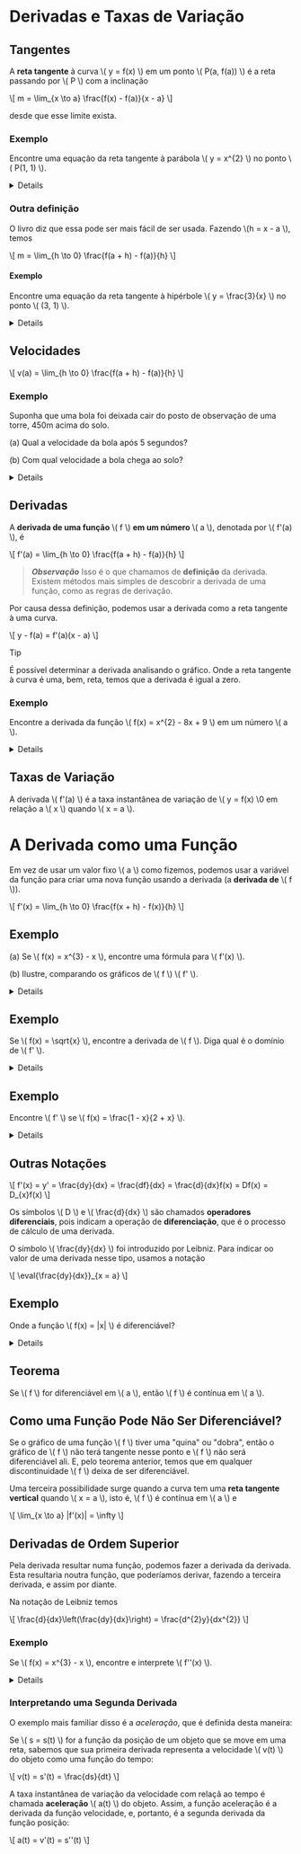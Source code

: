 # Derivadas e Taxas de Variação

## Tangentes

A **reta tangente** à curva \\( y = f(x) \\) em um ponto \\( P(a, f(a)) \\) é a reta passando por \\( P \\) com a inclinação

\\[
m = \lim_{x \to a} \frac{f(x) - f(a)}{x - a}
\\]

desde que esse limite exista.

### Exemplo

Encontre uma equação da reta tangente à parábola \\( y = x^{2} \\) no ponto \\( P(1, 1) \\).

<details>

\\[
m = \lim_{x \to 1} \frac{f(x) - f(1)}{x - 1} = \lim_{x \to 1} \frac{x^{2} - 1}{x - 1}
= \lim_{x \to 1} \frac{(x - 1)(x + 1)}{x - 1}
= \lim_{x \to 1} (x + 1) = 1 + 1 = 2
\\]

Usando a forma ponto-inclinação da reta (\\( y - y_{0} = m(x - x_{0}) \\)), encontramos que uma equação da reta tangente em \\( (1, 1) \\) é

\\[
y = 2x - 1
\\]

</details>

### Outra definição

O livro diz que essa pode ser mais fácil de ser usada. Fazendo \\(h = x - a \\), temos

\\[
m = \lim_{h \to 0} \frac{f(a + h) - f(a)}{h}
\\]

#### Exemplo

Encontre uma equação da reta tangente à hipérbole \\( y = \frac{3}{x} \\) no ponto \\( (3, 1) \\).

<details>

\\[
m = \lim_{x \to 0} \frac{f(3 + h) - f(3)}{h} = \lim_{h \to 0} \frac{\frac{1}{3 + h} - 1}{h} = \lim_{h \to 0} \frac{\frac{3 - (3 + h)}{3 + h}}{h}
= \lim_{h \to 0} \frac{-h}{h(3 + h)} = \lim_{h \to 0} -\frac{1}{3 + h} = -\frac{1}{3}
\\]

Portanto, uma equação da reta tangente no ponto \\( (3, 1) \\) é

\\[
x + 3y - 6 = 0
\\]

</details>

## Velocidades

\\[
v(a) = \lim_{h \to 0} \frac{f(a + h) - f(a)}{h}
\\]

### Exemplo

Suponha que uma bola foi deixada cair do posto de observação de uma torre, 450m acima do solo.

(a) Qual a velocidade da bola após 5 segundos?

(b) Com qual velocidade a bola chega ao solo?

<details>

\\[
v(a) = \lim_{h \to 0} \frac{f(a + h) - f(a)}{h} = \lim_{h \to 0} \frac{4,9(a + h)^{2} - 4,9a^{2}}{h}
= \lim_{h \to 0} \frac{4,9(a^{2} + 2ah + h^{2} - a^{2})}{h} = \lim_{h \to 0} \frac{4,9(2ah + h^{2})}{h}
= \lim_{h \to 0} 4,9(2a + h) = 9,8a
\\]

(a) A velocidade após 5s é de \\( v(5) = (9,8)(5) = 49 \text{m/s} \\).

(b) Uma vez que o posto de observação está 450m acima do solo, a bola vai atingir o chão em \\( t_{1} \\), quando \\( s(t_{1}) = 450 \\), isto é,

\\[
4,9t_{1}^{2} = 450
\\]

Isso fornece

\\[
t_{1}^{2} = \frac{450}{4,9} \text{ e } t_{1} \sqrt{\frac{450}{4,9}} \approx 9,6s
\\]

A velocidade com que a bola atinge o chão é, portanto,

\\[
v(t_{1}) = 9,8t_{1} = 9,8 \sqrt{\frac{450}{4,9}} \approx 94 \text{ m /s}
\\]

</details>

## Derivadas

A **derivada de uma função** \\( f \\) **em um número** \\( a \\), denotada por \\( f'(a) \\), é

\\[
f'(a) = \lim_{h \to 0} \frac{f(a + h) - f(a)}{h}
\\]

> ***Observação***
> Isso é o que chamamos de **definição** da derivada.
> Existem métodos mais simples de descobrir a derivada de uma função, como as regras de derivação.

Por causa dessa definição, podemos usar a derivada como a reta tangente à uma curva.

\\[
y - f(a) = f'(a)(x - a)
\\]

> [!TIP]
> É possível determinar a derivada analisando o gráfico.
> Onde a reta tangente à curva é uma, bem, reta, temos que a derivada é igual a zero.

### Exemplo

Encontre a derivada da função \\( f(x) = x^{2} - 8x + 9 \\) em um número \\( a \\).

<details>

\\[
f'(a) = \lim_{h \to 0} \frac{f(a + h) - f(a)}{h}
= \lim_{h \to 0} \frac{[(a + h)^{2} - 8(a + h) + 9] - [a^{2} - 8a + 9]}{h}
= \lim_{h \to 0} \frac{a^{2} + 2ah + h^{2} - 8a - 8h + 9 - a^{2} + 8a - 9}{h}
= lim_{h \to 0} \frac{2ah + h^{2} - 8h}{h} = \lim_{h \to 0} (2a + h - 8)
= 2a - 8
\\]

</details>

## Taxas de Variação

A derivada \\( f'(a) \\) é a taxa instantânea de variação de \\( y = f(x) \\0 em relação a \\( x \\) quando \\( x = a \\).

# A Derivada como uma Função

Em vez de usar um valor fixo \\( a \\) como fizemos, podemos usar a variável da função para criar uma nova função usando a derivada (a **derivada de** \\( f \\)).

\\[
f'(x) = \lim_{h \to 0} \frac{f(x + h) - f(x)}{h}
\\]

## Exemplo

(a) Se \\( f(x) = x^{3} - x \\), encontre uma fórmula para \\( f'(x) \\).

(b) Ilustre, comparando os gráficos de \\( f \\)  \\( f' \\).

<details>

(a)

\\[
f'(x) = \lim_{h \to 0} \frac{f(x + h) - f(x)}{h} = \lim_{h \to 0} \frac{[(x + 3)^{3} - (x + h)] - [x^{3} - x]}{h}
= \lim_{h \to 0} \frac{x^{3} + 3x^{2}h + 3xh^{2} + h^{3} - x - h - x^{3} + x}{h}
= \lim_{h \to 0} \frac{3x^{2}h + 3xh^{2} + h^{3} - h}{h} = \lim_{h \to 0} (3x^{2} + 3xh + h^{2} - 1) = 3x^{2} - 1
\\]

(b) A ser feito algum dia :v

</details>

## Exemplo

Se \\( f(x) = \sqrt{x} \\), encontre a derivada de \\( f \\). Diga qual é o domínio de \\( f' \\).

<details>

\\[
f'(x) = \lim_{h \to 0} \frac{f(x + h) - f(x)}{h} = \lim_{h \to 0} \frac{\sqrt{x + h} - \sqrt{x}}{h}
= \lim_{h \to 0} \left(\frac{\sqrt{x + h} - \sqrt{x}}{h} \cdot \frac{\sqrt{x + h} + \sqrt{x}}{\sqrt{x + h} + \sqrt{x}}\right)
= \lim_{h \to 0} \frac{(x + h) - x}{h(\sqrt{x + h} + \sqrt{x})} = \lim_{h \to 0} \frac{1}{\sqrt{x + h} + \sqrt{x}}
= \frac{1}{\sqrt{x} + \sqrt{x}} = \frac{1}{2\sqrt{x}}
\\]

Vemos que \\( f'(x) \\) existe se \\( x > 0 \\); logo, o domínio de \\( f' \\) é \\( (0, \infty \\).

</details>

## Exemplo

Encontre \\( f' \\) se \\( f(x) = \frac{1 - x}{2 + x} \\).

<details>

\\[
f'(x) = \lim_{h \to 0} \frac{f(x + h) - f(x)}{h} = \lim_{h \to 0} \frac{\frac{1 - (x + h)}{2 + (x + h)} - \frac{1 - x}{2 + x}}{h}
= \lim_{h \to 0} \frac{(1 - x - h)(2 + x) - (1 - x)(2 + x + h)}{h(2 + x + h)(2 + x)}
= \lim_{h \to 0} \frac{(2 - x - 2h - x^{2} - xh) - (2 - x + h - x^{2} - xh)}{h(2 + x + h)(2 + x)}
= lim_{h \to 0} \frac{-3h}{j(2 + x + h)(2 + x)} = \lim_{h \to 0} \frac{-3}{(2 + x + h)(2 + x)} = -\frac{3}{(2 + x)^{2}}
\\]

</details>

## Outras Notações

\\[
f'(x) = y' = \frac{dy}{dx} = \frac{df}{dx} = \frac{d}{dx}f(x) = Df(x) = D_{x}f(x)
\\]

Os símbolos \\( D \\) e \\( \frac{d}{dx} \\) são chamados **operadores diferenciais**, pois indicam a operação de **diferenciação**, que é o processo de cálculo de uma derivada.

O símbolo \\( \frac{dy}{dx} \\) foi introduzido por Leibniz. Para indicar oo valor de uma derivada nesse tipo, usamos a notação

\\[
\eval{\frac{dy}{dx}}_{x = a}
\\]

## Exemplo

Onde a função \\( f(x) = |x| \\) é diferenciável?

<details>

Se \\( x > 0 \\), então \\( |x| = x \\) e podemos escolher \\( h \\) suficientemente pequeno para \\( x + h > 0 \\) e portanto \\( |x + h| = x + h \\). Consequentemente, para \\( x > 0 \\) temos

\\[
f'(x) = \lim_{h \to 0} \frac{|x + h| - |x|}{h} = \lim_{h \to 0} \frac{(x + h) - x}{h}
= \lim_{h \to 0} \frac{h}{h} = \lim_{h \to 0} 1 = 1
\\]

e, dessa forma, \\( f \\) é diferenciável para qualquer \\( x > 0 \\).

Analogamente, para \\( x < 0 \\) temos \\( |x| = -x \\) e podemos escolher \\( h \\) suficientemente pequeno para que \\( x + h < 0 \\), e assim \\( |x + h| = -(x + h) \\). Portanto, para \\( x < 0 \\),

\\[
f'(x) = \lim_{h \to 0} \frac{|x + h| - |x|}{h} \lim_{h \to 0} \frac{-(x + h) - (-x)}{h}
= \lim_{h \to 0} \frac{-h}{h} = \lim_{h \to 0} (-1) = -1
\\]

e, dessa forma, \\( f \\) é diferenciável para qualquer \\( x < 0 \\).

Para \\( x = 0 \\) temos de averiguar

\\[
f'(0) = \lim_{h \to 0} \frac{(0 + h) - f(0)}{h}
= \lim_{h \to 0} \frac{|0 + h| - |0|}{h} \text{(se existir)}
\\]

Vamos calcular os limites à esquerda e à direita:

\\[
\lim_{h \to 0^{+}} \frac{|0 + h| - |0|}{h} = \lim_{h \to 0^{+}} \frac{|h|}{h} = \lim_{h \to 0^{+}} \frac{h}{h} = \lim_{h \to 0^{+}} 1 = 1
\lim_{h \to 0^{-}} \frac{|0 + h| - |0|}{h} = \lim_{h \to 0^{-}} \frac{|h|}{h} = \lim_{h \to 0^{-}} \frac{-h}{h} = \lim_{h \to 0^{-}} (-1) = -1
\\]

Por esses limites serem diferentes, temos que \\( f('0) \\) não existe.

Logo, a derivada de \\( f(x) = |x| \\) é

\\[
f(x) =
\begin{cases}
1 & \text{se } x > 0
-1 & \text{se } x < 0
\end{cases}
\\]

</details>

## Teorema

Se \\( f \\) for diferenciável em \\( a \\), então \\( f \\) é contínua em \\( a \\).

## Como uma Função Pode Não Ser Diferenciável?

Se o gráfico de uma função \\( f \\) tiver uma "quina" ou "dobra", então o gráfico de \\( f \\) não terá tangente nesse ponto e \\( f \\) não será diferenciável ali. E, pelo teorema anterior, temos que em qualquer discontinuidade \\( f \\) deixa de ser diferenciável.

Uma terceira possibilidade surge quando a curva tem uma **reta tangente vertical** quando \\( x = a \\), isto é, \\( f \\) é contínua em \\( a \\) e

\\[
\lim_{x \to a} |f'(x)| = \infty
\\]

## Derivadas de Ordem Superior

Pela derivada resultar numa função, podemos fazer a derivada da derivada. Esta resultaria noutra função, que poderíamos derivar, fazendo a terceira derivada, e assim por diante.

Na notação de Leibniz temos

\\[
\frac{d}{dx}\left(\frac{dy}{dx}\right) = \frac{d^{2}y}{dx^{2}}
\\]

### Exemplo

Se \\( f(x) = x^{3} - x \\), encontre e interprete \\( f''(x) \\).

<details>

Em um exemplo anterior, descobrimos que a derivada é \\( f'(x) = 3x^{2} - 1 \\). Assim, a segunda derivada é

\\[
f''(x) = (f')'(x) = \lim_{h \to 0} \frac{f'(x + h) - f'(x)}{h}
= \lim_{h \to 0} \frac{[3(x + h^)^{2} - 1] - [3x^{2} - 1]}{h}
= \lim_{h \to 0} \frac{3x^{2} + 6xh + 3h^{2} - 1 - 3x^{2} + 1}{h}
= \lim_{h \to 0} (6x + 3h) = 6x
\\]

Podemos interpretar \\( f''(x) \\) como a taxa de variação da inclinação da curva original \\( y = f(x) \\).

É a taxa de variação de uma taxa de variação.

</details>

### Interpretando uma Segunda Derivada

 O exemplo mais familiar disso é a *aceleração*, que é definida desta maneira:

Se \\( s = s(t) \\) for a função da posição de um objeto que se move em uma reta, sabemos que sua primeira derivada representa a velocidade \\( v(t) \\) do objeto como uma função do tempo:

\\[
v(t) = s'(t) = \frac{ds}{dt}
\\]

A taxa instantânea de variação da velocidade com relaçã ao tempo é chamada **aceleração** \\( a(t) \\) do objeto. Assim, a função aceleração é a derivada da função velocidade, e, portanto, é a segunda derivada da função posição:

\\[
a(t) = v'(t) = s''(t)
\\]
